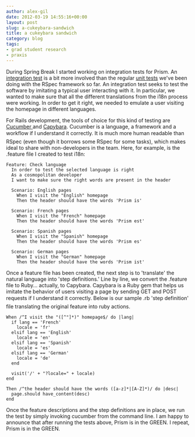 ```yaml
---
author: alex-gil
date: 2012-03-19 14:55:16+00:00
layout: post
slug: a-cukeybara-sandwich
title: a cukeybara sandwich
category: blog
tags:
- grad student research
- praxis
---
```


During Spring Break I started working on integration tests for Prism. An [integration test](http://en.wikipedia.org/wiki/Integration_testing) is a bit more involved than the regular [unit tests](http://en.wikipedia.org/wiki/Unit_testing) we've been doing with the RSpec framework so far. An integration test seeks to test the software by imitating a typical user interacting with it. In particular, we wanted to make sure that all the different translations from the i18n process were working. In order to get it right, we needed to emulate a user visiting the homepage in different languages.

For Rails development, the tools of choice for this kind of testing are [Cucumber ](http://cukes.info/)and [Capybara](https://github.com/jnicklas/capybara). Cucumber is a language, a framework and a workflow if I understand it correctly. It is much more human readable than RSpec (even though it borrows some RSpec for some tasks), which makes ideal to share with non-developers in the team. Here, for example, is the .feature file I created to test i18n:


    
    
    Feature: Check language
      In order to test the selected language is right
      As a cosmopolitan developer
      I want to make sure the right words are present in the header
    
      Scenario: English pages
        When I visit the "English" homepage
        Then the header should have the words 'Prism is'
    
      Scenario: French pages
        When I visit the "French" homepage
        Then the header should have the words 'Prism est'
    
      Scenario: Spanish pages
        When I visit the "Spanish" homepage
        Then the header should have the words 'Prism es'
    
      Scenario: German pages
        When I visit the "German" homepage
        Then the header should have the words 'Prism ist'
    



Once a feature file has been created, the next step is to 'translate' the natural language into 'step definitions.' Line by line, we convert the .feature file to Ruby... actually, to Capybara. Capybara is a Ruby gem that helps us imitate the behavior of users visiting a page by sending GET and POST requests if I understand it correctly. Below is our sample .rb 'step definition' file translating the original feature into ruby actions.

    
    
    When /^I visit the "([^"]*)" homepage$/ do |lang|
      if lang == 'French'
        locale = 'fr'
      elsif lang == 'English'
        locale = 'en'
      elsif lang == 'Spanish'
        locale = 'es'
      elsif lang == 'German'
        locale = 'de'
      end
    
      visit('/' + "?locale=" + locale)
    end
    
    Then /^the header should have the words ([a-z]*|[A-Z]*)/ do |desc|
      page.should have_content(desc)
    end
    



Once the feature descriptions and the step definitions are in place, we run the test by simply invoking cucumber from the command line. I am happy to announce that after running the tests above, Prism is in the GREEN. I repeat, Prism is in the GREEN.
